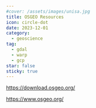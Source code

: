 ```yaml
---
#cover: /assets/images/unisa.jpg
title: OSGEO Resources
icon: circle-dot
date: 2023-12-01
category:
  - geoscience
tag:
  - gdal
  - warp
  - gcp
star: false
sticky: true
---
```


https://download.osgeo.org/

https://www.osgeo.org/